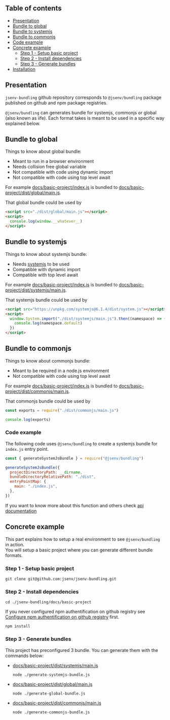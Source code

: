## Table of contents

- [Presentation](#Presentation)
- [Bundle to global](#bundle-to-global)
- [Bundle to systemjs](#bundle-to-systemjs)
- [Bundle to commonjs](#bundle-to-commonjs)
- [Code example](#code-example)
- [Concrete example](#concrete-example)
  - [Step 1 - Setup basic project](#step-1---setup-basic-project)
  - [Step 2 - Install dependencies](#step-2---install-dependencies)
  - [Step 3 - Generate bundles](#step-3---generate-bundles)
- [Installation](#installation)

## Presentation

`jsenv-bundling` github repository corresponds to `@jsenv/bundling` package published on github and npm package registries.

`@jsenv/bundling` can generates bundle for systemjs, commonjs or global (also known as iife). Each format takes is meant to be used in a specific way explained below.

## Bundle to global

Things to know about global bundle:

- Meant to run in a browser environment
- Needs collision free global variable
- Not compatible with code using dynamic import
- Not compatible with code using top level await

For example [docs/basic-project/index.js](./docs/basic-project/index.js) is bundled to [docs/basic-project/dist/global/main.js](./docs/basic-project/dist/global/main.js).

That global bundle could be used by

```html
<script src="./dist/global/main.js"></script>
<script>
  console.log(window.__whatever__)
</script>
```

## Bundle to systemjs

Things to know about systemjs bundle:

- Needs [systemjs](https://github.com/systemjs/systemjs) to be used
- Compatible with dynamic import
- Compatible with top level await

For example [docs/basic-project/index.js](./docs/basic-project/index.js) is bundled to [docs/basic-project/dist/systemjs/main.js](./docs/basic-project/dist/systemjs/main.js).

That systemjs bundle could be used by

```html
<script src="https://unpkg.com/systemjs@6.1.4/dist/system.js"></script>
<script>
  window.System.import("./dist/systemjs/main.js").then((namespace) => {
    console.log(namespace.default)
  })
</script>
```

## Bundle to commonjs

Things to know about commonjs bundle:

- Meant to be required in a node.js environment
- Not compatible with code using top level await

For example [docs/basic-project/index.js](./docs/basic-project/index.js) is bundled to [docs/basic-project/dist/commonjs/main.js](./docs/basic-project/dist/commonjs/main.js).

That commonjs bundle could be used by

```js
const exports = require("./dist/commonjs/main.js")

console.log(exports)
```

### Code example

The following code uses `@jsenv/bundling` to create a systemjs bundle for `index.js` entry point.

```js
const { generateSystemJsBundle } = require("@jsenv/bundling")

generateSystemJsBundle({
  projectDirectoryPath: __dirname,
  bundleDirectoryRelativePath: "./dist",
  entryPointMap: {
    main: "./index.js",
  },
})
```

If you want to know more about this function and others check [api documentation](./docs/api.md)

## Concrete example

This part explains how to setup a real environment to see `@jsenv/bundling` in action.<br />
You will setup a basic project where you can generate different bundle formats.

### Step 1 - Setup basic project

```console
git clone git@github.com:jsenv/jsenv-bundling.git
```

### Step 2 - Install dependencies

```console
cd ./jsenv-bundling/docs/basic-project
```

If you never configured npm authentification on github registry see [Configure npm authentification on github registry](https://github.com/jsenv/jsenv-core/blob/master/docs/installing-jsenv-package.md#configure-npm-authentification-on-github-registry) first.

```console
npm install
```

### Step 3 - Generate bundles

This project has preconfigured 3 bundle. You can generate them with the commands below:

- [docs/basic-project/dist/systemjs/main.js](./docs/basic-project/dist/systemjs/main.js)

  ```console
  node ./generate-systemjs-bundle.js
  ```

* [docs/basic-project/dist/global/main.js](./docs/basic-project/dist/global/main.js)

  ```console
  node ./generate-global-bundle.js
  ```

- [docs/basic-project/dist/commonjs/main.js](./docs/basic-project/dist/commonjs/main.js)

  ```console
  node ./generate-commonjs-bundle.js
  ```
